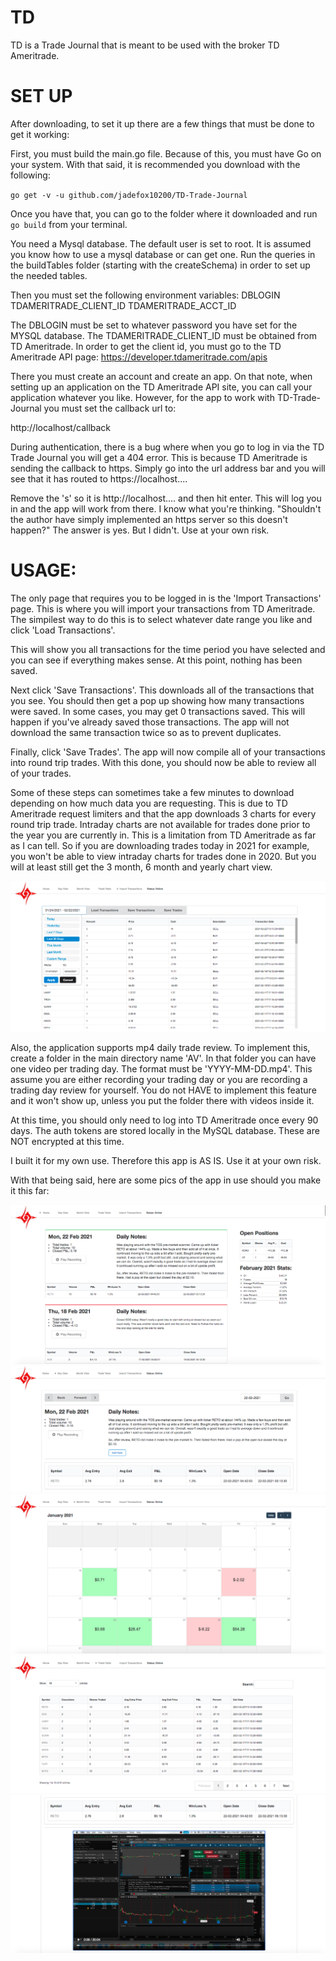 # TD

TD is a Trade Journal that is meant to be used with the broker TD Ameritrade.

# SET UP
After downloading, to set it up there are a few things that must be done to get it working:

First, you must build the main.go file. Because of this, you must have Go on your system. With that said, it is recommended you download with the following: 

``go get -v -u github.com/jadefox10200/TD-Trade-Journal``

Once you have that, you can go to the folder where it downloaded and run ``go build`` from your terminal.

You need a Mysql database. The default user is set to root. It is assumed you know how to use a mysql database or can get one.
Run the queries in the buildTables folder (starting with the createSchema) in
order to set up the needed tables.

Then you must set the following environment variables:
DBLOGIN
TDAMERITRADE_CLIENT_ID
TDAMERITRADE_ACCT_ID

The DBLOGIN must be set to whatever password you have set for the MYSQL database.
The TDAMERITRADE_CLIENT_ID must be obtained from TD Ameritrade. In order to get the client id, you must go to the TD Ameritrade API page: 
https://developer.tdameritrade.com/apis

There you must create an account and create an app. On that note, when setting up an application on the TD Ameritrade API site, you can call your
application whatever you like. However, for the app to work with TD-Trade-Journal you must set the callback url to:

http://localhost/callback

During authentication, there is a bug where when you go to log in via the TD Trade Journal you will get a 404 error. This is because TD Ameritrade is sending the callback to https. Simply go into the url address bar and you will see that it has routed to https://localhost....

Remove the 's' so it is http://localhost.... and then hit enter. This will log you in and the app will work from there. I know what you're thinking. "Shouldn't the author have simply implemented an https server so this doesn't happen?" The answer is yes. But I didn't. Use at your own risk.

# USAGE:

The only page that requires you to be logged in is the 'Import Transactions' page.
This is where you will import your transactions from TD Ameritrade. The simpilest
way to do this is to select whatever date range you like and click 'Load Transactions'.

This will show you all transactions for the time period you have selected and you
can see if everything makes sense. At this point, nothing has been saved.

Next click 'Save Transactions'. This downloads all of the transactions that you
see. You should then get a pop up showing how many transactions were saved.
In some cases, you may get 0 transactions saved. This will happen if you've already
saved those transactions. The app will not download the same transaction twice so
as to prevent duplicates.

Finally, click 'Save Trades'. The app will now compile all of your transactions
into round trip trades. With this done, you should now be able to review all of your
trades.

Some of these steps can sometimes take a few minutes to download depending on
how much data you are requesting. This is due to TD Ameritrade request limiters
and that the app downloads 3 charts for every round trip trade. Intraday charts
are not available for trades done prior to the year you are currently in. This
is a limitation from TD Ameritrade as far as I can tell. So if you are downloading
trades today in 2021 for example, you won't be able to view intraday charts for
trades done in 2020. But you will at least still get the 3 month, 6 month and
yearly chart view.

![Import Page](/importPage.png)

Also, the application supports mp4 daily trade review. To implement this, create
a folder in the main directory name 'AV'. In that folder you can have one video
per trading day. The format must be 'YYYY-MM-DD.mp4'. This assume you are either
recording your trading day or you are recording a trading day review for yourself.
You do not HAVE to implement this feature and it won't show up, unless you put
the folder there with videos inside it.

At this time, you should only need to log into TD Ameritrade once every 90 days.
The auth tokens are stored locally in the MySQL database. These are NOT encrypted
at this time.

I built it for my own use. Therefore this app is AS IS. Use it at your own risk.

With that being said, here are some pics of the app in use should you make it this far: 

![Home Page](/homePage.png)
![Daily View Page](/dayPage.png)
![Calendar View](/monthPage.png)
![Trade Table](/tablePage.png)
![Video](/videoPage.png)
